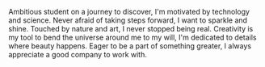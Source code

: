 Ambitious student on a journey to discover, I'm motivated by technology and science. Never afraid of taking steps forward, I want to sparkle and shine. Touched by nature and art, I never stopped being real. Creativity is my tool to bend the universe around me to my will, I'm dedicated to details where beauty happens. Eager to be a part of something greater, I always appreciate a good company to work with.